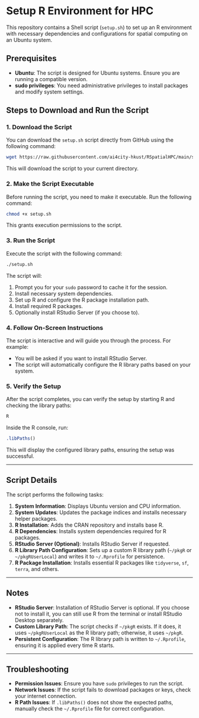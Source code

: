 # Setup R Environment for HPC

This repository contains a Shell script (`setup.sh`) to set up an R environment with necessary dependencies and configurations for spatial computing on an Ubuntu system.

## Prerequisites

- **Ubuntu**: The script is designed for Ubuntu systems. Ensure you are running a compatible version.
- **sudo privileges**: You need administrative privileges to install packages and modify system settings.

## Steps to Download and Run the Script

### 1. Download the Script

You can download the `setup.sh` script directly from GitHub using the following command:

```bash
wget https://raw.githubusercontent.com/ai4city-hkust/RSpatialHPC/main/setup.sh
```

This will download the script to your current directory.

### 2. Make the Script Executable

Before running the script, you need to make it executable. Run the following command:

```bash
chmod +x setup.sh
```

This grants execution permissions to the script.

### 3. Run the Script

Execute the script with the following command:

```bash
./setup.sh
```

The script will:
1. Prompt you for your `sudo` password to cache it for the session.
2. Install necessary system dependencies.
3. Set up R and configure the R package installation path.
4. Install required R packages.
5. Optionally install RStudio Server (if you choose to).

### 4. Follow On-Screen Instructions

The script is interactive and will guide you through the process. For example:
- You will be asked if you want to install RStudio Server.
- The script will automatically configure the R library paths based on your system.

### 5. Verify the Setup

After the script completes, you can verify the setup by starting R and checking the library paths:

```bash
R
```

Inside the R console, run:

```R
.libPaths()
```

This will display the configured library paths, ensuring the setup was successful.

---

## Script Details

The script performs the following tasks:
1. **System Information**: Displays Ubuntu version and CPU information.
2. **System Updates**: Updates the package indices and installs necessary helper packages.
3. **R Installation**: Adds the CRAN repository and installs base R.
4. **R Dependencies**: Installs system dependencies required for R packages.
5. **RStudio Server (Optional)**: Installs RStudio Server if requested.
6. **R Library Path Configuration**: Sets up a custom R library path (`~/pkgR` or `~/pkgRUserLocal`) and writes it to `~/.Rprofile` for persistence.
7. **R Package Installation**: Installs essential R packages like `tidyverse`, `sf`, `terra`, and others.

---

## Notes

- **RStudio Server**: Installation of RStudio Server is optional. If you choose not to install it, you can still use R from the terminal or install RStudio Desktop separately.
- **Custom Library Path**: The script checks if `~/pkgR` exists. If it does, it uses `~/pkgRUserLocal` as the R library path; otherwise, it uses `~/pkgR`.
- **Persistent Configuration**: The R library path is written to `~/.Rprofile`, ensuring it is applied every time R starts.

---

## Troubleshooting

- **Permission Issues**: Ensure you have `sudo` privileges to run the script.
- **Network Issues**: If the script fails to download packages or keys, check your internet connection.
- **R Path Issues**: If `.libPaths()` does not show the expected paths, manually check the `~/.Rprofile` file for correct configuration.

